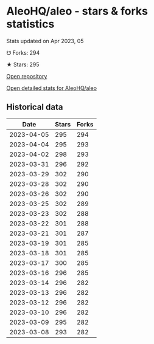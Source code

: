 # AleoHQ/aleo - stars & forks statistics

Stats updated on Apr 2023, 05

☋ Forks: 294

★ Stars: 295

[Open repository](https://github.com/AleoHQ/aleo)

[Open detailed stats for AleoHQ/aleo](https://reviewgithub.com/rep/AleoHQ/aleo)

## Historical data
| Date | Stars | Forks |
|------|-------|-------|
| 2023-04-05 | 295 | 294 | 
| 2023-04-04 | 295 | 293 | 
| 2023-04-02 | 298 | 293 | 
| 2023-03-31 | 296 | 292 | 
| 2023-03-29 | 302 | 290 | 
| 2023-03-28 | 302 | 290 | 
| 2023-03-26 | 302 | 290 | 
| 2023-03-25 | 302 | 289 | 
| 2023-03-23 | 302 | 288 | 
| 2023-03-22 | 301 | 288 | 
| 2023-03-21 | 301 | 287 | 
| 2023-03-19 | 301 | 285 | 
| 2023-03-18 | 301 | 285 | 
| 2023-03-17 | 300 | 285 | 
| 2023-03-16 | 296 | 285 | 
| 2023-03-14 | 296 | 282 | 
| 2023-03-13 | 296 | 282 | 
| 2023-03-12 | 296 | 282 | 
| 2023-03-10 | 296 | 282 | 
| 2023-03-09 | 295 | 282 | 
| 2023-03-08 | 293 | 282 | 

